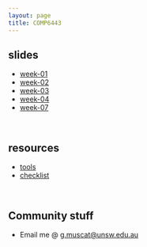 ```yaml
---
layout: page
title: COMP6443
---
```


## slides

-   [week-01](week01)
-   [week-02](week02)
-   [week-03](week03)
-   [week-04](week04)
-   [week-07](week07)

&nbsp;

## resources

-   [tools](resources/tools)
-   [checklist](resources/list)

&nbsp;

## Community stuff

-   Email me @ [g.muscat@unsw.edu.au](MAILTO:g.muscat@unsw.edu.au)
